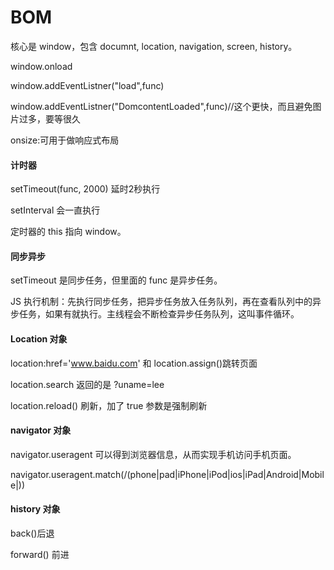 # BOM

核心是 window，包含 documnt, location, navigation, screen, history。

window.onload

window.addEventListner("load",func)

window.addEventListner("DomcontentLoaded",func)//这个更快，而且避免图片过多，要等很久

onsize:可用于做响应式布局

#### 计时器

setTimeout(func, 2000) 延时2秒执行

setInterval 会一直执行

定时器的 this 指向 window。

#### 同步异步

setTimeout 是同步任务，但里面的 func 是异步任务。

JS 执行机制：先执行同步任务，把异步任务放入任务队列，再在查看队列中的异步任务，如果有就执行。主线程会不断检查异步任务队列，这叫事件循环。

#### Location 对象

location:href='www.baidu.com'  和 location.assign()跳转页面

location.search 返回的是 ?uname=lee

location.reload() 刷新，加了 true 参数是强制刷新

#### navigator 对象

navigator.useragent 可以得到浏览器信息，从而实现手机访问手机页面。

navigator.useragent.match(/(phone|pad|iPhone|iPod|ios|iPad|Android|Mobile|))

#### history 对象

back()后退

forward() 前进